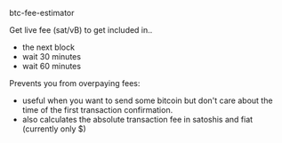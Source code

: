 btc-fee-estimator

Get live fee (sat/vB) to get included in..
- the next block
- wait 30 minutes
- wait 60 minutes

Prevents you from overpaying fees:
- useful when you want to send some bitcoin but don't care about the time of the first transaction confirmation.
- also calculates the absolute transaction fee in satoshis and fiat (currently only $)

